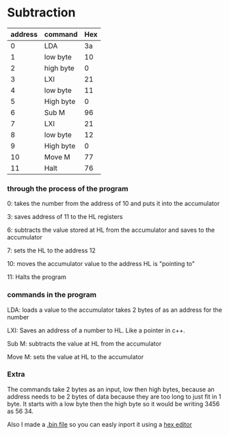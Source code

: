 # Subtraction

| address | command | Hex |
-----|--------|-------
|0|LDA|3a|
|1|low byte|10|
|2|high byte|0|
|3|LXI|21|
|4|low byte|11|
|5|High byte|0|
|6|Sub M|96|
|7|LXI|21|
|8|low byte|12|
|9|High byte|0|
|10|Move M|77|
|11|Halt|76|


### through the process of the program


0: takes the number from the address of 10 and puts it into the accumulator

3: saves address of 11 to the HL registers

6: subtracts the value stored at HL from the accumulator and saves to the accumulator

7: sets the HL to the address 12

10: moves the accumulator value to the address HL is "pointing to"

11: Halts the program


### commands in the program

LDA: loads a value to the accumulator takes 2 bytes of as an address for the number

LXI: Saves an address of a number to HL. Like a pointer in c++.

Sub M: subtracts the value at HL from the accumulator

Move M: sets the value at HL to the accumulator

### Extra

The commands take 2 bytes as an input, low then high bytes, because an address needs to be 2 bytes of data because they are too long to just fit in 1 byte. It starts with a low byte then the high byte so it would be writing 3456 as 56 34.

Also I made a [.bin file](https://github.com/alexhamill/CSC215/blob/main/binfiles/subtract-V1.bin?raw=true) so you can easly inport it using a [hex editor](https://hexed.it/)
